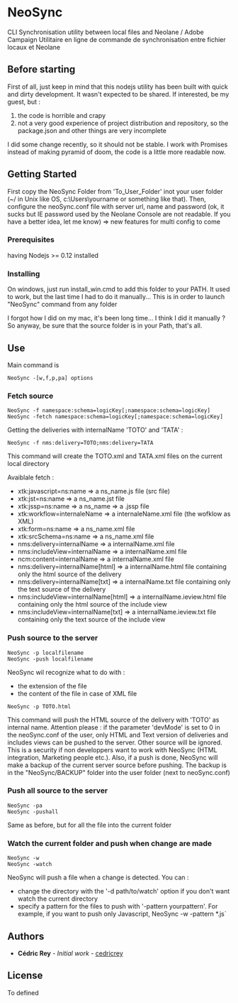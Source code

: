 # NeoSync

CLI Synchronisation utility between local files and Neolane / Adobe Campaign
Utilitaire en ligne de commande de synchronisation entre fichier locaux et Neolane

## Before starting

First of all, just keep in mind that this nodejs utility has been built with quick and dirty development. It wasn't expected to be shared. If interested, be my guest, but :
1) the code is horrible and crapy
2) not a very good experience of project distribution and repository, so the package.json and other things are very incomplete

I did some change recently, so it should not be stable. I work with Promises instead of making pyramid of doom, the code is a little more readable now.

## Getting Started

First copy the NeoSync Folder from 'To_User_Folder' inot your user folder (~/ in Unix like OS, c:\Users\yourname or something like that).
Then, configure the neoSync.conf file with server url, name and password (ok, it sucks but IE password used by the Neolane Console are not readable. If you have a better idea, let me know) => new features for multi config to come

### Prerequisites

having Nodejs >= 0.12 installed


### Installing

On windows, just run install_win.cmd to add this folder to your PATH. It used to work, but the last time I had to do it manually...
This is in order to launch "NeoSync" command from any folder

I forgot how I did on my mac, it's been long time... I think I did it manually ?
So anyway, be sure that the source folder is in your Path, that's all.


## Use

Main command is 
```
NeoSync -[w,f,p,pa] options
```

### Fetch source
```
NeoSync -f namespace:schema=logicKey[;namespace:schema=logicKey]
NeoSync -fetch namespace:schema=logicKey[;namespace:schema=logicKey]
```

Getting the deliveries with internalName 'TOTO' and 'TATA' :
```
NeoSync -f nms:delivery=TOTO;nms:delivery=TATA
```
This command will create the TOTO.xml and TATA.xml files on the current local directory

Avaiblale fetch :
- xtk:javascript=ns:name => a ns_name.js file (src file)
- xtk:jst=ns:name => a ns_name.jst file
- xtk:jssp=ns:name => a ns_name => a .jssp file
- xtk:workflow=internaleName => a internaleName.xml file (the wofklow as XML)
- xtk:form=ns:name => a ns_name.xml file
- xtk:srcSchema=ns:name => a ns_name.xml file
- nms:delivery=internalName => a internalName.xml file
- nms:includeView=internalName => a internalName.xml file
- ncm:content=internalName => a internalName.xml file
- nms:delivery=internalName[html] => a internalName.html file containing only the html source of the delivery
- nms:delivery=internalName[txt] => a internalName.txt file containing only the text source of the delivery
- nms:includeView=internalName[html] => a internalName.ieview.html file containing only the html source of the include view
- nms:includeView=internalName[txt] => a internalName.ieview.txt file containing only the text source of the include view

### Push source to the server
```
NeoSync -p localfilename
NeoSync -push localfilename
```
NeoSync wil recognize what to do with :
 - the extension of the file
 - the content of the file in case of XML file
```
NeoSync -p TOTO.html
```
This command will push the HTML source of the delivery with 'TOTO' as internal name.
Attention please : if the parameter 'devMode' is set to 0 in the neoSync.conf of the user, only HTML and Text version of deliveries and includes views can be pushed to the server.
Other source will be ignored. This is a security if non developpers want to work with NeoSync (HTML integration, Marketing people etc.).
Also, if a push is done, NeoSync will make a backup of the current server source before pushing. The backup is in the "NeoSync/BACKUP" folder into the user folder (next to neoSync.conf)

### Push all source to the server
```
NeoSync -pa
NeoSync -pushall
```
Same as before, but for all the file into the current folder

### Watch the current folder and push when change are made
```
NeoSync -w
NeoSync -watch
```
NeoSync will push a file when a change is detected.
You can :
- change the directory with the '-d path/to/watch' option if you don't want watch the current directory
- specify a pattern for the files to push with '-pattern yourpattern'. For example, if you want to push only Javascript, NeoSync -w -pattern *.js`

## Authors

* **Cédric Rey** - *Initial work* - [cedricrey](https://github.com/cedricrey)


## License

To defined



